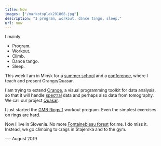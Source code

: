 ```yaml
---
title: Now
images: ["/markotoplak201808.jpg"]
description: "I program, workout, dance tango, sleep."
url: now
---
```


I mainly:

- Program.
- Workout.
- Climb.
- Dance tango.
- Sleep.

This week I am in Minsk for a [summer school](https://biospecnorway.github.io/biospec-summerschool/) and a [conference](https://biospecnorway.github.io/BioSpecMLC2019/), where I teach and present Orange/Quasar.

I am trying to extend [Orange](https://orange.biolab.si),
a visual programming toolkit for data analysis, so that it will handle
[spectral](https://github.com/quasars/orange-spectroscopy) data and perhaps
also data from tomography. We call our project [Quasar](https://quasar.codes).

I just started the
[GMB Rings 1](https://gmb.io/r1/) workout program. Even the simplest
exercises on rings are hard.

Now I live in Slovenia. No more [Fontainebleau forest](/bleau/) for me. I do miss it. Instead, we go climbing to crags in Štajerska and to the gym.

--- August 2019


